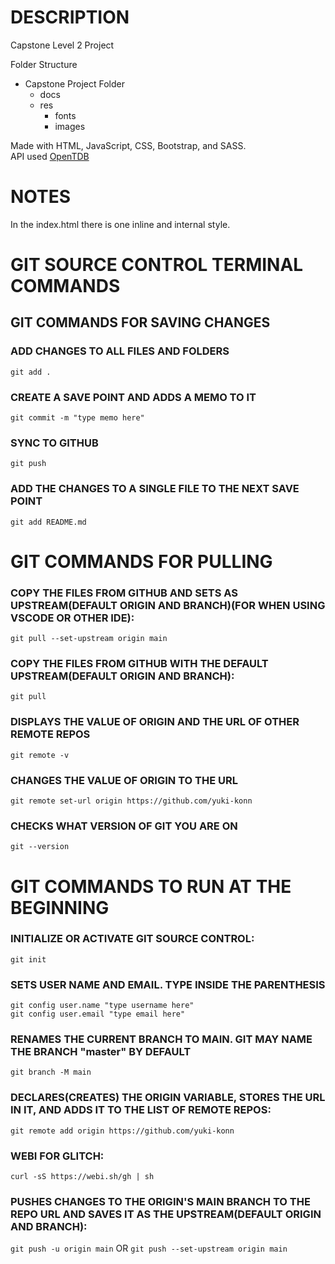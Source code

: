 # DESCRIPTION

Capstone Level 2 Project

Folder Structure

- Capstone Project Folder
  - docs
  - res
    - fonts
    - images

Made with HTML, JavaScript, CSS, Bootstrap, and SASS.<br>
API used [OpenTDB](https://opentdb.com/api_config.php)

# NOTES

In the index.html there is one inline and internal style.

# GIT SOURCE CONTROL TERMINAL COMMANDS

## GIT COMMANDS FOR SAVING CHANGES

### ADD CHANGES TO ALL FILES AND FOLDERS

`git add .`

### CREATE A SAVE POINT AND ADDS A MEMO TO IT

`git commit -m "type memo here"`

### SYNC TO GITHUB

`git push`

### ADD THE CHANGES TO A SINGLE FILE TO THE NEXT SAVE POINT

`git add README.md`

# GIT COMMANDS FOR PULLING

### COPY THE FILES FROM GITHUB AND SETS AS UPSTREAM(DEFAULT ORIGIN AND BRANCH)(FOR WHEN USING VSCODE OR OTHER IDE):

`git pull --set-upstream origin main`

### COPY THE FILES FROM GITHUB WITH THE DEFAULT UPSTREAM(DEFAULT ORIGIN AND BRANCH):

`git pull`

### DISPLAYS THE VALUE OF ORIGIN AND THE URL OF OTHER REMOTE REPOS

`git remote -v`

### CHANGES THE VALUE OF ORIGIN TO THE URL

`git remote set-url origin https://github.com/yuki-konn`

### CHECKS WHAT VERSION OF GIT YOU ARE ON

`git --version`

# GIT COMMANDS TO RUN AT THE BEGINNING

### INITIALIZE OR ACTIVATE GIT SOURCE CONTROL:

`git init`

### SETS USER NAME AND EMAIL. TYPE INSIDE THE PARENTHESIS

```
git config user.name "type username here"
git config user.email "type email here"
```

### RENAMES THE CURRENT BRANCH TO MAIN. GIT MAY NAME THE BRANCH "master" BY DEFAULT

`git branch -M main`

### DECLARES(CREATES) THE ORIGIN VARIABLE, STORES THE URL IN IT, AND ADDS IT TO THE LIST OF REMOTE REPOS:

`git remote add origin https://github.com/yuki-konn`

### WEBI FOR GLITCH:

`curl -sS https://webi.sh/gh | sh`

### PUSHES CHANGES TO THE ORIGIN'S MAIN BRANCH TO THE REPO URL AND SAVES IT AS THE UPSTREAM(DEFAULT ORIGIN AND BRANCH):

`git push -u origin main` OR `git push --set-upstream origin main`
